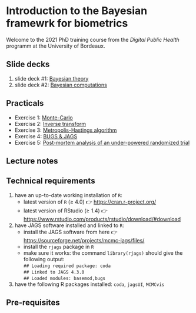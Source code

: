 
# Introduction to the Bayesian framewrk for biometrics

<!-- badges: start -->
<!-- badges: end -->

Welcome to the 2021 PhD training course from the *Digital Public Health* programm at the University of Bordeaux.

## Slide decks

 1. slide deck #1: [Bayesian theory](slidesIntroBayesBiom_theory.pdf)
 2. slide deck #2: [Bayesian computations](slidesIntroBayesBiom_mcmc.pdf)

## Practicals
 - Exercise 1: [Monte-Carlo]()
 - Exercise 2: [Inverse transform]()
 - Exercise 3: [Metropolis-Hastings algorithm]()
 - Exercise 4: [BUGS & JAGS]()
 - Exercise 5: [Post-mortem analysis of an under-powered randomized trial]()
 
## Lecture notes

[]()
 
## Technical requirements

 1. have an up-to-date working installation of `R`:
    - latest version of `R` (≥ 4.0) 👉 https://cran.r-project.org/
    - latest version of RStudio (≥ 1.4) 👉 https://www.rstudio.com/products/rstudio/download/#download
 2. have JAGS software installed and linked to `R`:
    - install the JAGS software from here 👉 https://sourceforge.net/projects/mcmc-jags/files/
    - install the `rjags` package in `R`
    - make sure it works: the command `library(rjags)` should give the following output:  
		`## Loading required package: coda`  
		`## Linked to JAGS 4.3.0`  
		`## Loaded modules: basemod,bugs`  
 3. have the following R packages installed: `coda`, `jagsUI`, `MCMCvis`

## Pre-requisites

 
 
